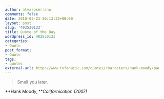 ```yaml
---
author: alvaroserrano
comments: false
date: 2010-02-21 20:13:25+00:00
layout: post
slug: '402530133'
title: Quote of the Day
wordpress_id: 402530133
categories:
- Quote
post_format:
- Quote
tags:
- quotes
external-url: http://www.tvfanatic.com/quotes/characters/hank-moody/page_6.html
---
```


<blockquote>Smell you later.</blockquote>

**Hank Moody, **_Californication (2007)_

